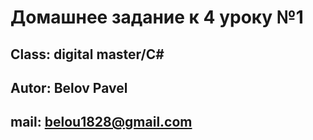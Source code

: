 # Домашнее задание к 4 уроку №1

## Class: digital master/C#

## Autor: Belov Pavel

## mail: belou1828@gmail.com

